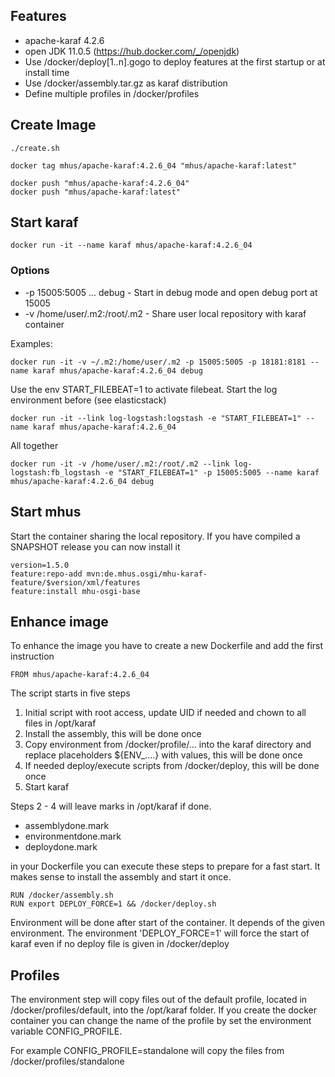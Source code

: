 ## Features

* apache-karaf 4.2.6
* open JDK 11.0.5 (https://hub.docker.com/_/openjdk)
* Use /docker/deploy[1..n].gogo to deploy features at the first startup or at install time
* Use /docker/assembly.tar.gz as karaf distribution
* Define multiple profiles in /docker/profiles

## Create Image

```
./create.sh

docker tag mhus/apache-karaf:4.2.6_04 "mhus/apache-karaf:latest"

docker push "mhus/apache-karaf:4.2.6_04"
docker push "mhus/apache-karaf:latest"
```

## Start karaf
```
docker run -it --name karaf mhus/apache-karaf:4.2.6_04
```


### Options

* -p 15005:5005 ... debug - Start in debug mode and open debug port at 15005
* -v /home/user/.m2:/root/.m2 - Share user local repository with karaf container

Examples:

```
docker run -it -v ~/.m2:/home/user/.m2 -p 15005:5005 -p 18181:8181 --name karaf mhus/apache-karaf:4.2.6_04 debug
```

Use the env START_FILEBEAT=1 to activate filebeat. Start the log environment before (see elasticstack)

```
docker run -it --link log-logstash:logstash -e "START_FILEBEAT=1" --name karaf mhus/apache-karaf:4.2.6_04
```

All together

```
docker run -it -v /home/user/.m2:/root/.m2 --link log-logstash:fb_logstash -e "START_FILEBEAT=1" -p 15005:5005 --name karaf mhus/apache-karaf:4.2.6_04 debug
```

## Start mhus

Start the container sharing the local repository. If you have compiled a SNAPSHOT release you can now install it

```
version=1.5.0
feature:repo-add mvn:de.mhus.osgi/mhu-karaf-feature/$version/xml/features
feature:install mhu-osgi-base
```

## Enhance image

To enhance the image you have to create a new Dockerfile and add the first instruction

```
FROM mhus/apache-karaf:4.2.6_04
```

The script starts in five steps

1. Initial script with root access, update UID if needed and chown to all files in /opt/karaf
2. Install the assembly, this will be done once
3. Copy environment from /docker/profile/... into the karaf directory and replace placeholders ${ENV_....} with values, this will be done once
4. If needed deploy/execute scripts from /docker/deploy, this will be done once
5. Start karaf

Steps 2 - 4 will leave marks in /opt/karaf if done.

* assemblydone.mark
* environmentdone.mark
* deploydone.mark

in your Dockerfile you can execute these steps to prepare for a fast start. It makes sense to install the assembly and start it once. 

```
RUN /docker/assembly.sh
RUN export DEPLOY_FORCE=1 && /docker/deploy.sh
```

Environment will be done after start of the container. It depends of the given environment. The environment 'DEPLOY_FORCE=1' will force the start of karaf even if no deploy file is given in /docker/deploy


## Profiles

The environment step will copy files out of the default profile, located in /docker/profiles/default, into the /opt/karaf folder. If you create the docker container you can change the name of the profile by set the environment variable CONFIG_PROFILE.

For example CONFIG_PROFILE=standalone will copy the files from /docker/profiles/standalone




